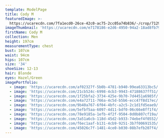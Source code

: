 ```yaml
---
template: ModelPage
title: Cody M
featuredImage: >-
  https://ucarecdn.com/7fa1ecd0-26ce-42c0-ac75-2cc05a74b836/-/crop/7129x3737/33,0/-/preview/
imageThumbnail: 'https://ucarecdn.com/e7178186-e2d6-4950-94a2-18ad8fb79d72/'
firstName: Cody M
collection: Men
height: 197cm
measurementType: chest
bust: 107cm
waist: 94cm
hips: 107cm
size: '34'
shoeSize: 12-13
hair: Blonde
eyes: Hazel/Green
imagePortfolio:
  - image: 'https://ucarecdn.com/af02327f-5b0b-4781-b940-99ea63313bc5/'
  - image: 'https://ucarecdn.com/21cb524c-6998-4cb3-9943-47188637ff51/'
  - image: 'https://ucarecdn.com/1f25bfa2-3734-425e-9b70-7d4451a6985f/'
  - image: 'https://ucarecdn.com/e4a72711-766a-4c5d-b5b6-ecc47f8d17ec/'
  - image: 'https://ucarecdn.com/9b40a767-6f04-4bfc-a2c5-2c1d1fd5eae9/'
  - image: 'https://ucarecdn.com/5efbf5aa-6097-4d11-bdf0-06c66e8ff1f4/'
  - image: 'https://ucarecdn.com/78e9185a-1efb-4f2f-9504-0d0b807cf19a/'
  - image: 'https://ucarecdn.com/3a51a6cb-118d-45d2-b933-74ebef4f0552/'
  - image: 'https://ucarecdn.com/f6ec1aaf-b131-4cb9-9251-3b7f00691535/'
  - image: 'https://ucarecdn.com/45026c7f-1481-4ce0-b030-08b7efb207f4/'
---
```


